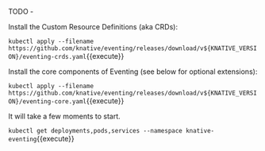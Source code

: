 TODO - 

Install the Custom Resource Definitions (aka CRDs):

`kubectl apply --filename https://github.com/knative/eventing/releases/download/v${KNATIVE_VERSION}/eventing-crds.yaml`{{execute}}

Install the core components of Eventing (see below for optional extensions):

`kubectl apply --filename https://github.com/knative/eventing/releases/download/v${KNATIVE_VERSION}/eventing-core.yaml`{{execute}}

It will take a few moments to start.

`kubectl get deployments,pods,services --namespace knative-eventing`{{execute}}
